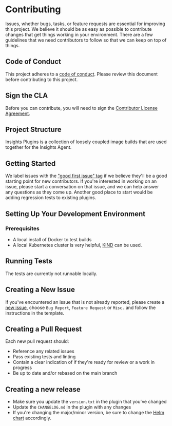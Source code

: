 # Contributing

Issues, whether bugs, tasks, or feature requests are essential for improving this project. We believe it should be as easy as possible to contribute changes that get things working in your environment. There are a few guidelines that we need contributors to follow so that we can keep on top of things.

## Code of Conduct

This project adheres to a [code of conduct](CODE_OF_CONDUCT.md). Please review this document before contributing to this project.

## Sign the CLA

Before you can contribute, you will need to sign the [Contributor License Agreement](https://cla-assistant.io/fairwindsops/insights-plugins).

## Project Structure

Insights Plugins is a collection of loosely coupled image builds that are used together for the Insights Agent.

## Getting Started

We label issues with the ["good first issue" tag](https://github.com/FairwindsOps/insights-plugins/issues?q=is%3Aissue+is%3Aopen+label%3A%22good+first+issue%22) if we believe they'll be a good starting point for new contributors. If you're interested in working on an issue, please start a conversation on that issue, and we can help answer any questions as they come up. Another good place to start would be adding regression tests to existing plugins.

## Setting Up Your Development Environment
### Prerequisites
* A local install of Docker to test builds
* A local Kubernetes cluster is very helpful, [KIND](https://github.com/kubernetes-sigs/kind) can be used.

## Running Tests

The tests are currently not runnable locally.

## Creating a New Issue

If you've encountered an issue that is not already reported, please create a [new issue](https://github.com/FairwindsOps/insights-plugins/issues), choose `Bug Report`, `Feature Request` or `Misc.` and follow the instructions in the template. 


## Creating a Pull Request

Each new pull request should:

- Reference any related issues
- Pass existing tests and linting
- Contain a clear indication of if they're ready for review or a work in progress
- Be up to date and/or rebased on the main branch

## Creating a new release

* Make sure you update the `version.txt` in the plugin that you've changed
* Update the `CHANGELOG.md` in the plugin with any changes
* If you're changing the major/minor version, be sure to change the [Helm chart](https://github.com/FairwindsOps/charts/stable/insights-agent) accordingly.
